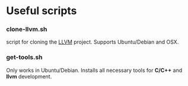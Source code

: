 # Useful scripts

### clone-llvm.sh
script for cloning the [LLVM](https://llvm.org) project. Supports Ubuntu/Debian and OSX.

### get-tools.sh
Only works in Ubuntu/Debian. Installs all necessary tools for **C/C++** and **llvm** development.
